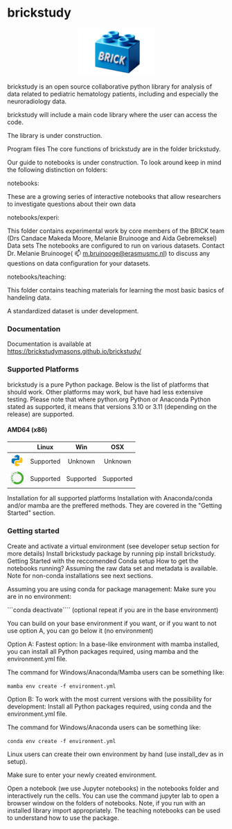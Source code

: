 # brickstudy

<p align="center">
    <img style="width: 35%; height: 35%" src="image011.png">
</p>

brickstudy is an open source collaborative python library for analysis of data related to pediatric hematology patients, including and especially the neuroradiology data.

brickstudy will include a main code library where the user can access the code.

The library is under construction.

Program files
The core functions of brickstudy are in the folder brickstudy.

Our guide to notebooks is under construction. To look around keep in mind the following distinction on folders:

notebooks:

These are a growing series of interactive notebooks that allow researchers to investigate questions about their own data

notebooks/experi:

This folder contains experimental work by core members of the BRICK team (Drs Candace Makeda Moore, Melanie Bruinooge and Aida Gebremeksel)
Data sets
The notebooks are configured to run on various datasets. Contact Dr. Melanie Bruinooge( 📫 m.bruinooge@erasmusmc.nl) to discuss any questions on data configuration for your datasets.

notebooks/teaching:

This folder contains teaching materials for learning the most basic basics of handeling data.

A standardized dataset is under development.

### Documentation
Documentation is available at https://brickstudymasons.github.io/brickstudy/

### Supported Platforms

brickstudy is a pure Python package. Below is the list of
platforms that should work. Other platforms may work, but have had less extensive testing.
Please note that where
python.org Python or Anaconda Python stated as supported, it means
that versions 3.10 or 3.11 (depending on the release) are supported.

#### AMD64 (x86)

|                             | Linux     | Win       | OSX       |
|:---------------------------:|:---------:|:---------:|:---------:|
| ![p](etc/python-logo.png)   | Supported | Unknown   | Unknown   |
| ![a](etc/anaconda-logo.png) | Supported | Supported | Supported |

Installation for all supported platforms
Installation with Anaconda/conda and/or mamba are the preffered methods. They are covered in the "Getting Started" section. 

### Getting started
Create and activate a virtual environment (see developer setup section for more details)
Install brickstudy package by running pip install brickstudy.
Getting Started
with the reccomended Conda setup
How to get the notebooks running? Assuming the raw data set and metadata is available. Note for non-conda installations see next sections.

Assuming you are using conda for package management:
Make sure you are in no environment:

```conda deactivate````
(optional repeat if you are in the base environment)

You can build on your base environment if you want, or if you want to not use option A, you can go below it (no environment)

Option A: Fastest option: In a base-like environment with mamba installed, you can install all Python packages required, using mamba and the environment.yml file.

The command for Windows/Anaconda/Mamba users can be something like:

```mamba env create -f environment.yml```

Option B: To work with the most current versions with the possibility for development: Install all Python packages required, using conda and the environment.yml file.

The command for Windows/Anaconda users can be something like:

```conda env create -f environment.yml```

Linux users can create their own environment by hand (use install_dev as in setup).

Make sure to enter your newly created environment.


Open a notebook (we use Jupyter notebooks) in the notebooks folder and interactively run the cells. You can use the command jupyter lab to open a browser window on the folders of notebooks. Note, if you run with an installed library import appropriately. The teaching notebooks can be used to understand how to use the package.